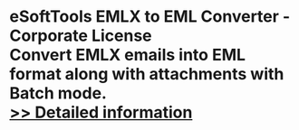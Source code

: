 # eSoftTools EMLX to EML Converter - Corporate License<br />Convert EMLX emails into EML format along with attachments with Batch mode.<br />[>> Detailed information](https://secure.shareit.com/shareit/product.html?productid=300880286&affiliateid=200057808)